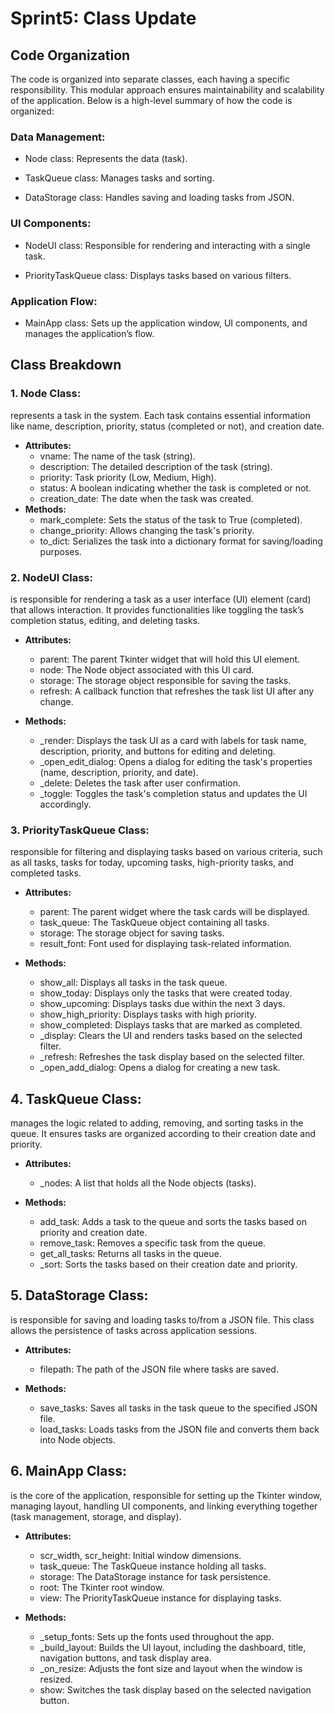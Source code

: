 # Sprint5: Class Update

## Code Organization
The code is organized into separate classes, each having a specific responsibility. This modular approach ensures maintainability and scalability of the application. 
Below is a high-level summary of how the code is organized:

### Data Management:
- Node class: Represents the data (task).

- TaskQueue class: Manages tasks and sorting.

- DataStorage class: Handles saving and loading tasks from JSON.

### UI Components:

- NodeUI class: Responsible for rendering and interacting with a single task.

- PriorityTaskQueue class: Displays tasks based on various filters.

### Application Flow:

- MainApp class: Sets up the application window, UI components, and manages the application’s flow.


## Class Breakdown
### 1. Node Class: 
represents a task in the system. Each task contains essential information like name, description, priority, status (completed or not), and creation date.

- **Attributes:**
  - vname: The name of the task (string).
  - description: The detailed description of the task (string).
  - priority: Task priority (Low, Medium, High).
  - status: A boolean indicating whether the task is completed or not.
  - creation_date: The date when the task was created.
- **Methods:**
  - mark_complete: Sets the status of the task to True (completed).
  - change_priority: Allows changing the task's priority.
  - to_dict: Serializes the task into a dictionary format for saving/loading purposes.

### 2. NodeUI Class: 
is responsible for rendering a task as a user interface (UI) element (card) that allows interaction. It provides functionalities like toggling the task’s completion status, editing, and deleting tasks.

- **Attributes:**
  - parent: The parent Tkinter widget that will hold this UI element.
  - node: The Node object associated with this UI card.
  - storage: The storage object responsible for saving the tasks.
  - refresh: A callback function that refreshes the task list UI after any change.

- **Methods:**
  - _render: Displays the task UI as a card with labels for task name, description, priority, and buttons for editing and deleting.
  - _open_edit_dialog: Opens a dialog for editing the task's properties (name, description, priority, and date).
  - _delete: Deletes the task after user confirmation.
  - _toggle: Toggles the task's completion status and updates the UI accordingly.

### 3. PriorityTaskQueue Class: 
responsible for filtering and displaying tasks based on various criteria, such as all tasks, tasks for today, upcoming tasks, high-priority tasks, and completed tasks.

- **Attributes:**
  - parent: The parent widget where the task cards will be displayed.
  - task_queue: The TaskQueue object containing all tasks.
  - storage: The storage object for saving tasks.
  - result_font: Font used for displaying task-related information.

- **Methods:**
  - show_all: Displays all tasks in the task queue.
  - show_today: Displays only the tasks that were created today.
  - show_upcoming: Displays tasks due within the next 3 days.
  - show_high_priority: Displays tasks with high priority.
  - show_completed: Displays tasks that are marked as completed.
  - _display: Clears the UI and renders tasks based on the selected filter.
  - _refresh: Refreshes the task display based on the selected filter.
  - _open_add_dialog: Opens a dialog for creating a new task.

## 4. TaskQueue Class: 
manages the logic related to adding, removing, and sorting tasks in the queue. It ensures tasks are organized according to their creation date and priority.

- **Attributes:**
  - _nodes: A list that holds all the Node objects (tasks).

- **Methods:**
  - add_task: Adds a task to the queue and sorts the tasks based on priority and creation date.
  - remove_task: Removes a specific task from the queue.
  - get_all_tasks: Returns all tasks in the queue.
  - _sort: Sorts the tasks based on their creation date and priority.

## 5. DataStorage Class: 
is responsible for saving and loading tasks to/from a JSON file. This class allows the persistence of tasks across application sessions.

- **Attributes:**
  - filepath: The path of the JSON file where tasks are saved.

- **Methods:**
  - save_tasks: Saves all tasks in the task queue to the specified JSON file.
  - load_tasks: Loads tasks from the JSON file and converts them back into Node objects.

## 6. MainApp Class: 
is the core of the application, responsible for setting up the Tkinter window, managing layout, handling UI components, and linking everything together (task management, storage, and display).

- **Attributes:**
  - scr_width, scr_height: Initial window dimensions.
  - task_queue: The TaskQueue instance holding all tasks.
  - storage: The DataStorage instance for task persistence.
  - root: The Tkinter root window.
  - view: The PriorityTaskQueue instance for displaying tasks.

- **Methods:**
  - _setup_fonts: Sets up the fonts used throughout the app.
  - _build_layout: Builds the UI layout, including the dashboard, title, navigation buttons, and task display area.
  - _on_resize: Adjusts the font size and layout when the window is resized.
  - show: Switches the task display based on the selected navigation button.
